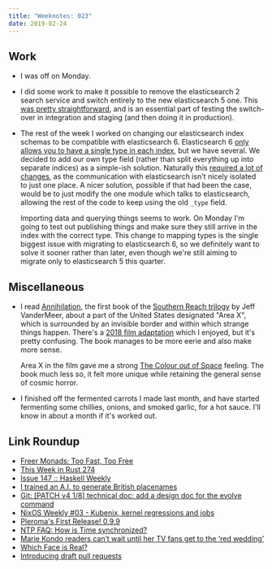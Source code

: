 ```yaml
---
title: "Weeknotes: 023"
date: 2019-02-24
---
```


## Work

- I was off on Monday.

- I did some work to make it possible to remove the elasticsearch 2
  search service and switch entirely to the new elasticsearch 5 one.
  This [was pretty straightforward][], and is an essential part of
  testing the switch-over in integration and staging (and then doing
  it in production).

- The rest of the week I worked on changing our elasticsearch index
  schemas to be compatible with elasticsearch 6.  Elasticsearch 6
  [only allows you to have a single type in each index][], but we have
  several.  We decided to add our own type field (rather than split
  everything up into separate indices) as a simple-ish solution.
  Naturally this [required a lot of changes][], as the communication
  with elasticsearch isn't nicely isolated to just one place.  A nicer
  solution, possible if that had been the case, would be to just
  modify the one module which talks to elasticsearch, allowing the
  rest of the code to keep using the old `_type` field.

  Importing data and querying things seems to work.  On Monday I'm
  going to test out publishing things and make sure they still arrive
  in the index with the correct type.  This change to mapping types is
  the single biggest issue with migrating to elasticsearch 6, so we
  definitely want to solve it sooner rather than later, even though
  we're still aiming to migrate only to elasticsearch 5 this quarter.

[was pretty straightforward]: https://github.com/alphagov/govuk-puppet/pull/8707
[only allows you to have a single type in each index]: https://www.elastic.co/guide/en/elasticsearch/reference/6.0/removal-of-types.html
[required a lot of changes]: https://github.com/alphagov/search-api/pull/9

## Miscellaneous

- I read [Annihilation][], the first book of the [Southern Reach
  trilogy][] by Jeff VanderMeer, about a part of the United States
  designated "Area X", which is surrounded by an invisible border and
  within which strange things happen.  There's a [2018 film
  adaptation][] which I enjoyed, but it's pretty confusing.  The book
  manages to be more eerie and also make more sense.

  Area X in the film gave me a strong [The Colour out of Space][]
  feeling.  The book much less so, it felt more unique while retaining
  the general sense of cosmic horror.

- I finished off the fermented carrots I made last month, and have
  started fermenting some chillies, onions, and smoked garlic, for a
  hot sauce.  I'll know in about a month if it's worked out.

[Annihilation]: https://en.wikipedia.org/wiki/Annihilation_(VanderMeer_novel)
[Southern Reach trilogy]: https://en.wikipedia.org/wiki/Southern_Reach_Trilogy
[2018 film adaptation]: https://en.wikipedia.org/wiki/Annihilation_(film)
[The Colour out of Space]: http://www.hplovecraft.com/writings/texts/fiction/cs.aspx

## Link Roundup

- [Freer Monads: Too Fast, Too Free](https://reasonablypolymorphic.com/blog/too-fast-too-free/index.html)
- [This Week in Rust 274](https://this-week-in-rust.org/blog/2019/02/19/this-week-in-rust-274/)
- [Issue 147 :: Haskell Weekly](https://haskellweekly.news/issues/147.html)
- [I trained an A.I. to generate British placenames](https://medium.com/@hondanhon/i-trained-a-neural-net-to-generate-british-placenames-9460e907e4e9)
- [Git: [PATCH v4 1/8] technical doc: add a design doc for the evolve command](https://www.spinics.net/lists/git/msg352255.html)
- [NixOS Weekly #03 - Kubenix, kernel regressions and jobs](https://weekly.nixos.org/2019/03-kubenix-kernel-regressions-and-jobs.html)
- [Pleroma's First Release! 0.9.9](https://blog.soykaf.com/post/pleroma-release-0.9.9/)
- [NTP FAQ: How is Time synchronized?](http://www.ntp.org/ntpfaq/NTP-s-algo.htm#AEN1853)
- [Marie Kondo readers can’t wait until her TV fans get to the ‘red wedding’](https://www.thebeaverton.com/2019/02/marie-kondo-readers-cant-wait-until-her-tv-fans-get-to-the-red-wedding/)
- [Which Face is Real?](http://www.whichfaceisreal.com/index.php)
- [Introducing draft pull requests](https://github.blog/2019-02-14-introducing-draft-pull-requests/)
